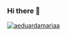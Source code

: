 ### Hi there 👋

[![aeduardamariaa](https://github-readme-stats.vercel.app/api/top-langs/?username=aeduardamariaa&layout=compact)](https://github.com/anuraghazra/github-readme-stats)
